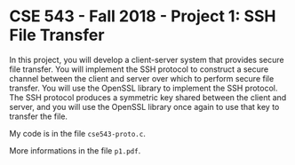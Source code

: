 # CSE 543 - Fall 2018 - Project 1: SSH File Transfer
In this project, you will develop a client-server system that provides secure file transfer. You will implement the SSH protocol to construct a secure channel between the client and server over which to perform secure file transfer. You will use the OpenSSL library to implement the SSH protocol. The SSH protocol produces a symmetric key shared between the client and server, and you will use the OpenSSL library once again to use that key to transfer the file.

My code is in the file `cse543-proto.c`.

More informations in the file `p1.pdf`.